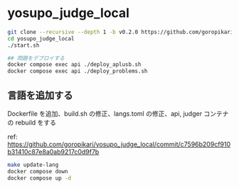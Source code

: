 # yosupo_judge_local

```sh
git clone --recursive --depth 1 -b v0.2.0 https://github.com/goropikari/yosupo_judge_local.git
cd yosupo_judge_local
./start.sh

## 問題をデプロイする
docker compose exec api ./deploy_aplusb.sh
docker compose exec api ./deploy_problems.sh
```

## 言語を追加する

Dockerfile を追加、build.sh の修正、langs.toml の修正、api, judger コンテナの rebuild をする

ref: <https://github.com/goropikari/yosupo_judge_local/commit/c7596b209cf910b31410c87e8a0ab9217c0d9f7b>

```sh
make update-lang
docker compose down
docker compose up -d
```
